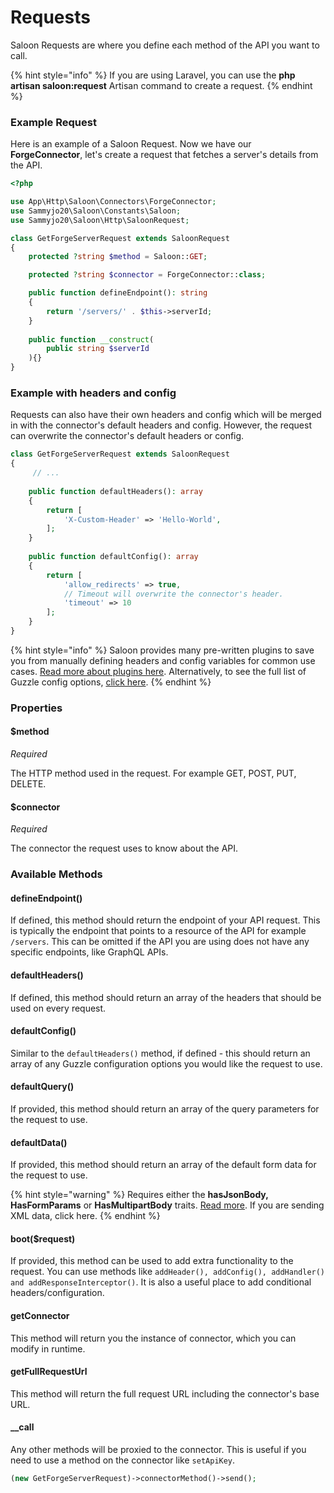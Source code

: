 # Requests

Saloon Requests are where you define each method of the API you want to call.&#x20;

{% hint style="info" %}
If you are using Laravel, you can use the **php artisan saloon:request** Artisan command to create a request.
{% endhint %}

### Example Request

Here is an example of a Saloon Request. Now we have our **ForgeConnector**, let's create a request that fetches a server's details from the API.

```php
<?php

use App\Http\Saloon\Connectors\ForgeConnector;
use Sammyjo20\Saloon\Constants\Saloon;
use Sammyjo20\Saloon\Http\SaloonRequest;

class GetForgeServerRequest extends SaloonRequest
{
    protected ?string $method = Saloon::GET;

    protected ?string $connector = ForgeConnector::class;

    public function defineEndpoint(): string
    {
        return '/servers/' . $this->serverId;
    }
    
    public function __construct(
        public string $serverId
    ){}
}
```

### Example with headers and config

Requests can also have their own headers and config which will be merged in with the connector's default headers and config. However, the request can overwrite the connector's default headers or config.

```php
class GetForgeServerRequest extends SaloonRequest
{
     // ...
     
    public function defaultHeaders(): array
    {
        return [
            'X-Custom-Header' => 'Hello-World',
        ];
    }
    
    public function defaultConfig(): array
    {
        return [
            'allow_redirects' => true,
            // Timeout will overwrite the connector's header.
            'timeout' => 10
        ];
    }
}
```

{% hint style="info" %}
Saloon provides many pre-written plugins to save you from manually defining headers and config variables for common use cases. [Read more about plugins here](../../the-good-stuff/plugins.md). Alternatively, to see the full list of Guzzle config options, [click here](https://docs.guzzlephp.org/en/stable/request-options.html).
{% endhint %}

### Properties

#### $method

_Required_

The HTTP method used in the request. For example GET, POST, PUT, DELETE.

#### $connector

_Required_

The connector the request uses to know about the API.

### Available Methods

#### defineEndpoint()

If defined, this method should return the endpoint of your API request. This is typically the endpoint that points to a resource of the API for example `/servers`. This can be omitted if the API you are using does not have any specific endpoints, like GraphQL APIs.

#### defaultHeaders()

If defined, this method should return an array of the headers that should be used on every request.

#### defaultConfig()

Similar to the `defaultHeaders()` method, if defined - this should return an array of any Guzzle configuration options you would like the request to use.

#### defaultQuery()

If provided, this method should return an array of the query parameters for the request to use.

#### defaultData()

If provided, this method should return an array of the default form data for the request to use.

{% hint style="warning" %}
Requires either the **hasJsonBody, HasFormParams** or **HasMultipartBody** traits. [Read more](attaching-data.md). If you are sending XML data, click here.
{% endhint %}

#### boot($request)

If provided, this method can be used to add extra functionality to the request. You can use methods like `addHeader(), addConfig(), addHandler() and addResponseInterceptor()`. It is also a useful place to add conditional headers/configuration.

#### getConnector

This method will return you the instance of connector, which you can modify in runtime.

#### getFullRequestUrl

This method will return the full request URL including the connector's base URL.

#### \_\_call

Any other methods will be proxied to the connector. This is useful if you need to use a method on the connector like `setApiKey`.

```php
(new GetForgeServerRequest)->connectorMethod()->send();
```
